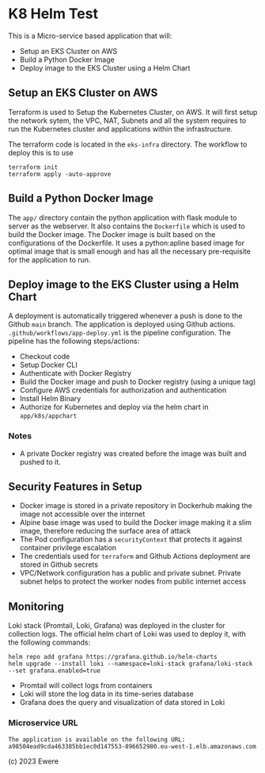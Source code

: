 # K8 Helm Test

This is a Micro-service based application that will:

- Setup an EKS Cluster on AWS
- Build a Python Docker Image
- Deploy image to the EKS Cluster using a Helm Chart

## Setup an EKS Cluster on AWS

Terraform is used to Setup the Kubernetes Cluster, on AWS. It will first setup the network sytem, the VPC, NAT, Subnets and all the system requires to run the Kubernetes cluster and applications within the infrastructure.

The terraform code is located in the `eks-infra` directory. The workflow to deploy this is to use 

```
terraform init
terraform apply -auto-approve 
```
## Build a Python Docker Image

The `app/` directory contain the python application with flask module to server as the webserver. It also contains the `Dockerfile` which is used to build the Docker image. The Docker image is built based on the configurations of the Dockerfile. It uses a python:apline based image for optimal image that is small enough and has all the necessary pre-requisite for the application to run.

## Deploy image to the EKS Cluster using a Helm Chart
A deployment is automatically triggered whenever a push is done to the Github `main` branch. The application is deployed using Github actions.  `.github/workflows/app-deploy.yml` is the pipeline configuration. The pipeline has the following steps/actions:

- Checkout code
- Setup Docker CLI
- Authenticate with Docker Registry
- Build the Docker image and push to Docker registry (using a unique tag)
- Configure AWS credentials for authorization and authentication
- Install Helm Binary
- Authorize for Kubernetes and deploy via the helm chart in `app/k8s/appchart`

### Notes
- A private Docker registry was created before the image was built and pushed to it. 


## Security Features in Setup
- Docker image is stored in a private repository in Dockerhub making the image not accessible over the internet
- Alpine base image was used to build the Docker image making it a slim image, therefore reducing the surface area of attack
- The Pod configuration has a `securityContext` that protects it against container privilege escalation
- The credentials used for `terraform` and Github Actions deployment are stored in Github secrets
- VPC/Network configuration has a public and private subnet. Private subnet helps to protect the worker nodes from public internet access

## Monitoring 
Loki stack (Promtail, Loki, Grafana) was deployed in the cluster for collection logs. The official helm chart of Loki was used to deploy it, with the following commands:

```
helm repo add grafana https://grafana.github.io/helm-charts
helm upgrade --install loki --namespace=loki-stack grafana/loki-stack --set grafana.enabled=true
```
- Promtail will collect logs from containers
- Loki will store the log data in its time-series database
- Grafana does the query and visualization of data stored in Loki


### Microservice URL 
```
The application is available on the following URL: a98504ead9cda463385bb1ec0d147553-896652980.eu-west-1.elb.amazonaws.com
```

(c) 2023 Ewere